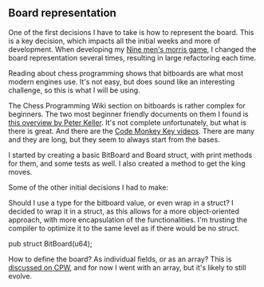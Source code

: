 ## Board representation

One of the first decisions I have to take is how to represent the board. This is a key decision, which impacts all the initial weeks and more of development. When developing my [Nine men's morris game](https://github.com/voberle/morris), I changed the board representation several times, resulting in large refactoring each time.

Reading about chess programming shows that bitboards are what most modern engines use. It's not easy, but does sound like an interesting challenge, so this is what I will be using.

The Chess Programming Wiki section on bitboards is rather complex for beginners. The two most beginner friendly documents on them I found is [this overview by Peter Keller](https://pages.cs.wisc.edu/~psilord/blog/data/chess-pages/index.html). It's not complete unfortunately, but what is there is great. And there are the [Code Monkey Key videos](https://www.youtube.com/channel/UCB9-prLkPwgvlKKqDgXhsMQ/playlists). There are many and they are long, but they seem to always start from the bases.

I started by creating a basic BitBoard and Board struct, with print methods for them, and some tests as well. I also created a method to get the king moves.

Some of the other initial decisions I had to make:

Should I use a type for the bitboard value, or even wrap in a struct? I decided to wrap it in a struct, as this allows for a more object-oriented approach, with more encapsulation of the functionalities. I'm trusting the compiler to optimize it to the same level as if there would be no struct.

pub struct BitBoard(u64);

How to define the board? As individual fields, or as an array? This is [discussed on CPW](https://www.chessprogramming.org/Bitboard_Board-Definition), and for now I went with an array, but it's likely to still evolve.  
